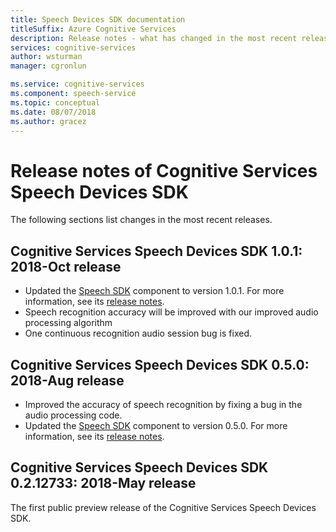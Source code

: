 ```yaml
---
title: Speech Devices SDK documentation
titleSuffix: Azure Cognitive Services
description: Release notes - what has changed in the most recent releases
services: cognitive-services
author: wsturman
manager: cgronlun

ms.service: cognitive-services
ms.component: speech-service
ms.topic: conceptual
ms.date: 08/07/2018
ms.author: gracez
---
```


# Release notes of Cognitive Services Speech Devices SDK

The following sections list changes in the most recent releases.

## Cognitive Services Speech Devices SDK 1.0.1: 2018-Oct release 

* Updated the [Speech SDK](https://docs.microsoft.com/azure/cognitive-services/speech-service/speech-sdk-reference) component to version 1.0.1. For more information, see its [release notes](https://aka.ms/csspeech/whatsnew). 
* Speech recognition accuracy will be improved with our improved audio processing algorithm  
* One continuous recognition audio session bug is fixed.

## Cognitive Services Speech Devices SDK 0.5.0: 2018-Aug release

* Improved the accuracy of speech recognition by fixing a bug in the audio processing code.
* Updated the [Speech SDK](https://docs.microsoft.com/azure/cognitive-services/speech-service/speech-sdk-reference) component to version 0.5.0. For more information, see its 
[release notes](releasenotes.md#cognitive-services-speech-sdk-050-2018-july-release).

## Cognitive Services Speech Devices SDK 0.2.12733: 2018-May release

The first public preview release of the Cognitive Services Speech Devices SDK.
